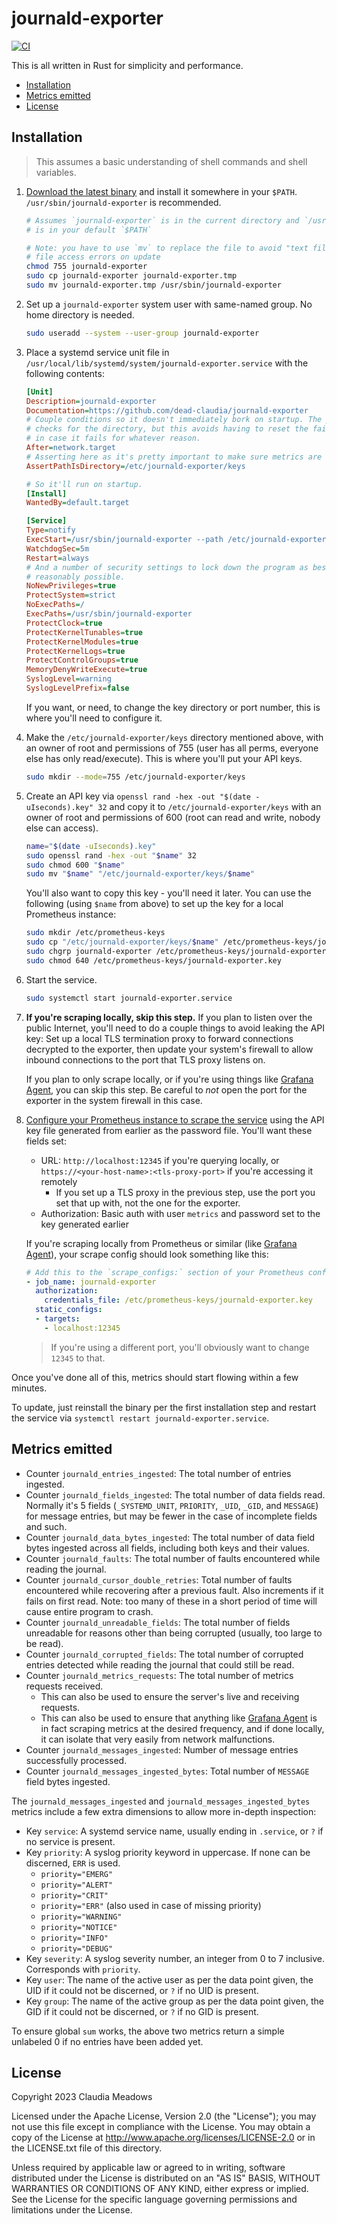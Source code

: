 # journald-exporter

[![CI](https://github.com/dead-claudia/journald-exporter/actions/workflows/ci.yml/badge.svg)](https://github.com/dead-claudia/journald-exporter/actions/workflows/ci.yml)

This is all written in Rust for simplicity and performance.

- [Installation](#installation)
- [Metrics emitted](#metrics-emitted)
- [License](#license)

## Installation

> This assumes a basic understanding of shell commands and shell variables.

1. [Download the latest binary](https://github.com/dead-claudia/journald-exporter/releases) and install it somewhere in your `$PATH`. `/usr/sbin/journald-exporter` is recommended.

    ```sh
    # Assumes `journald-exporter` is in the current directory and `/usr/sbin`
    # is in your default `$PATH`

    # Note: you have to use `mv` to replace the file to avoid "text file busy"
    # file access errors on update
    chmod 755 journald-exporter
    sudo cp journald-exporter journald-exporter.tmp
    sudo mv journald-exporter.tmp /usr/sbin/journald-exporter
    ```

2. Set up a `journald-exporter` system user with same-named group. No home directory is needed.

    ```sh
    sudo useradd --system --user-group journald-exporter
    ```

3. Place a systemd service unit file in `/usr/local/lib/systemd/system/journald-exporter.service` with the following contents:

    ```ini
    [Unit]
    Description=journald-exporter
    Documentation=https://github.com/dead-claudia/journald-exporter
    # Couple conditions so it doesn't immediately bork on startup. The program also
    # checks for the directory, but this avoids having to reset the failure counter
    # in case it fails for whatever reason.
    After=network.target
    # Asserting here as it's pretty important to make sure metrics are flowing.
    AssertPathIsDirectory=/etc/journald-exporter/keys

    # So it'll run on startup.
    [Install]
    WantedBy=default.target

    [Service]
    Type=notify
    ExecStart=/usr/sbin/journald-exporter --path /etc/journald-exporter/keys --port 12345
    WatchdogSec=5m
    Restart=always
    # And a number of security settings to lock down the program as best as
    # reasonably possible.
    NoNewPrivileges=true
    ProtectSystem=strict
    NoExecPaths=/
    ExecPaths=/usr/sbin/journald-exporter
    ProtectClock=true
    ProtectKernelTunables=true
    ProtectKernelModules=true
    ProtectKernelLogs=true
    ProtectControlGroups=true
    MemoryDenyWriteExecute=true
    SyslogLevel=warning
    SyslogLevelPrefix=false
    ```

    If you want, or need, to change the key directory or port number, this is where you'll need to configure it.

4. Make the `/etc/journald-exporter/keys` directory mentioned above, with an owner of root and permissions of 755 (user has all perms, everyone else has only read/execute). This is where you'll put your API keys.

    ```sh
    sudo mkdir --mode=755 /etc/journald-exporter/keys
    ```

5. Create an API key via `openssl rand -hex -out "$(date -uIseconds).key" 32` and copy it to `/etc/journald-exporter/keys` with an owner of root and permissions of 600 (root can read and write, nobody else can access).

    ```sh
    name="$(date -uIseconds).key"
    sudo openssl rand -hex -out "$name" 32
    sudo chmod 600 "$name"
    sudo mv "$name" "/etc/journald-exporter/keys/$name"
    ```
    
    You'll also want to copy this key - you'll need it later. You can use the following (using `$name` from above) to set up the key for a local Prometheus instance:

    ```sh
    sudo mkdir /etc/prometheus-keys
    sudo cp "/etc/journald-exporter/keys/$name" /etc/prometheus-keys/journald-exporter.key
    sudo chgrp journald-exporter /etc/prometheus-keys/journald-exporter.key
    sudo chmod 640 /etc/prometheus-keys/journald-exporter.key
    ```

6. Start the service.

    ```sh
    sudo systemctl start journald-exporter.service
    ```

7. **If you're scraping locally, skip this step.** If you plan to listen over the public Internet, you'll need to do a couple things to avoid leaking the API key: Set up a local TLS termination proxy to forward connections decrypted to the exporter, then update your system's firewall to allow inbound connections to the port that TLS proxy listens on.

    If you plan to only scrape locally, or if you're using things like [Grafana Agent](https://grafana.com/docs/agent/latest/), you can skip this step. Be careful to *not* open the port for the exporter in the system firewall in this case.

8. [Configure your Prometheus instance to scrape the service](https://prometheus.io/docs/prometheus/latest/configuration/configuration/#scrape_config) using the API key file generated from earlier as the password file. You'll want these fields set:

    - URL: `http://localhost:12345` if you're querying locally, or `https://<your-host-name>:<tls-proxy-port>` if you're accessing it remotely
        - If you set up a TLS proxy in the previous step, use the port you set that up with, not the one for the exporter.
    - Authorization: Basic auth with user `metrics` and password set to the key generated earlier

    If you're scraping locally from Prometheus or similar (like [Grafana Agent](https://grafana.com/docs/agent/latest/)), your scrape config should look something like this:

    ```yaml
    # Add this to the `scrape_configs:` section of your Prometheus config
    - job_name: journald-exporter
      authorization:
        credentials_file: /etc/prometheus-keys/journald-exporter.key
      static_configs:
      - targets:
        - localhost:12345
    ```
    
    > If you're using a different port, you'll obviously want to change `12345` to that.

Once you've done all of this, metrics should start flowing within a few minutes.

To update, just reinstall the binary per the first installation step and restart the service via `systemctl restart journald-exporter.service`.

## Metrics emitted

- Counter `journald_entries_ingested`: The total number of entries ingested.
- Counter `journald_fields_ingested`: The total number of data fields read. Normally it's 5 fields (`_SYSTEMD_UNIT`, `PRIORITY`, `_UID`, `_GID`, and `MESSAGE`) for message entries, but may be fewer in the case of incomplete fields and such.
- Counter `journald_data_bytes_ingested`: The total number of data field bytes ingested across all fields, including both keys and their values.
- Counter `journald_faults`: The total number of faults encountered while reading the journal.
- Counter `journald_cursor_double_retries`: Total number of faults encountered while recovering after a previous fault. Also increments if it fails on first read. Note: too many of these in a short period of time will cause entire program to crash.
- Counter `journald_unreadable_fields`: The total number of fields unreadable for reasons other than being corrupted (usually, too large to be read).
- Counter `journald_corrupted_fields`: The total number of corrupted entries detected while reading the journal that could still be read.
- Counter `journald_metrics_requests`: The total number of metrics requests received.
  - This can also be used to ensure the server's live and receiving requests.
  - This can also be used to ensure that anything like [Grafana Agent](https://grafana.com/docs/agent/latest/) is in fact scraping metrics at the desired frequency, and if done locally, it can isolate that very easily from network malfunctions.
- Counter `journald_messages_ingested`: Number of message entries successfully processed.
- Counter `journald_messages_ingested_bytes`: Total number of `MESSAGE` field bytes ingested.

The `journald_messages_ingested` and `journald_messages_ingested_bytes` metrics include a few extra dimensions to allow more in-depth inspection:

- Key `service`: A systemd service name, usually ending in `.service`, or `?` if no service is present.
- Key `priority`: A syslog priority keyword in uppercase. If none can be discerned, `ERR` is used.
  - `priority="EMERG"`
  - `priority="ALERT"`
  - `priority="CRIT"`
  - `priority="ERR"` (also used in case of missing priority)
  - `priority="WARNING"`
  - `priority="NOTICE"`
  - `priority="INFO"`
  - `priority="DEBUG"`
- Key `severity`: A syslog severity number, an integer from 0 to 7 inclusive. Corresponds with `priority`.
- Key `user`: The name of the active user as per the data point given, the UID if it could not be discerned, or `?` if no UID is present.
- Key `group`: The name of the active group as per the data point given, the GID if it could not be discerned, or `?` if no GID is present.

To ensure global `sum` works, the above two metrics return a simple unlabeled 0 if no entries have been added yet.

## License

Copyright 2023 Claudia Meadows

Licensed under the Apache License, Version 2.0 (the "License"); you may not use this file except in compliance with the License. You may obtain a copy of the License at <http://www.apache.org/licenses/LICENSE-2.0> or in the LICENSE.txt file of this directory.

Unless required by applicable law or agreed to in writing, software distributed under the License is distributed on an "AS IS" BASIS, WITHOUT WARRANTIES OR CONDITIONS OF ANY KIND, either express or implied. See the License for the specific language governing permissions and limitations under the License.
